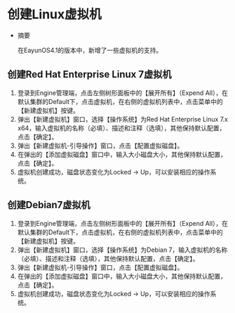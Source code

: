 # 创建Linux虚拟机
* 摘要

  在EayunOS4.1的版本中，新增了一些虚拟机的支持。

## 创建Red Hat Enterprise Linux 7虚拟机

1. 登录到Engine管理端，点击左侧树形面板中的【展开所有】（Expend All），在默认集群的Default下，点击虚拟机，在右侧的虚拟机列表中，点击菜单中的【新建虚拟机】按键。
1. 弹出【新建虚拟机】窗口，选择【操作系统】为Red Hat Enterprise Linux 7.x x64，输入虚拟机的名称（必填）、描述和注释（选填），其他保持默认配置，点击【确定】。
1. 弹出【新建虚拟机-引导操作】窗口，点击【配置虚拟磁盘】。
1. 在弹出的【添加虚拟磁盘】窗口中，输入大小磁盘大小，其他保持默认配置，点击【确定】。
1. 虚拟机创建成功，磁盘状态变化为Locked -> Up，可以安装相应的操作系统。

## 创建Debian7虚拟机

1. 登录到Engine管理端，点击左侧树形面板中的【展开所有】（Expend All），在默认集群的Default下，点击虚拟机，在右侧的虚拟机列表中，点击菜单中的【新建虚拟机】按键。
1. 弹出【新建虚拟机】窗口，选择【操作系统】为Debian 7，输入虚拟机的名称（必填）、描述和注释（选填），其他保持默认配置，点击【确定】。
1. 弹出【新建虚拟机-引导操作】窗口，点击【配置虚拟磁盘】。
1. 在弹出的【添加虚拟磁盘】窗口中，输入大小磁盘大小，其他保持默认配置，点击【确定】。
1. 虚拟机创建成功，磁盘状态变化为Locked -> Up，可以安装相应的操作系统。



